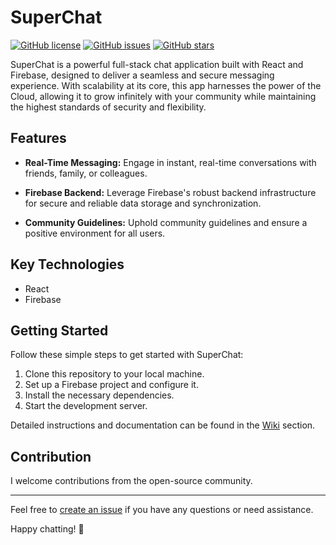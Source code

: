 # SuperChat

[![GitHub license](https://img.shields.io/github/license/mconour/superchat)](https://github.com/mconour/superchat/blob/main/LICENSE)
[![GitHub issues](https://img.shields.io/github/issues/mconour/superchat)](https://github.com/mconour/superchat/issues)
[![GitHub stars](https://img.shields.io/github/stars/mconour/superchat)](https://github.com/mconour/superchat/stargazers)

SuperChat is a powerful full-stack chat application built with React and Firebase, designed to deliver a seamless and secure messaging experience. With scalability at its core, this app harnesses the power of the Cloud, allowing it to grow infinitely with your community while maintaining the highest standards of security and flexibility. 

## Features

- **Real-Time Messaging:** Engage in instant, real-time conversations with friends, family, or colleagues.

- **Firebase Backend:** Leverage Firebase's robust backend infrastructure for secure and reliable data storage and synchronization.

- **Community Guidelines:** Uphold community guidelines and ensure a positive environment for all users.

## Key Technologies

- React
- Firebase

## Getting Started

Follow these simple steps to get started with SuperChat:

1. Clone this repository to your local machine.
2. Set up a Firebase project and configure it.
3. Install the necessary dependencies.
4. Start the development server.

Detailed instructions and documentation can be found in the [Wiki](wiki) section.

## Contribution

I welcome contributions from the open-source community. 

---

Feel free to [create an issue](issues) if you have any questions or need assistance.

Happy chatting! :speech_balloon: